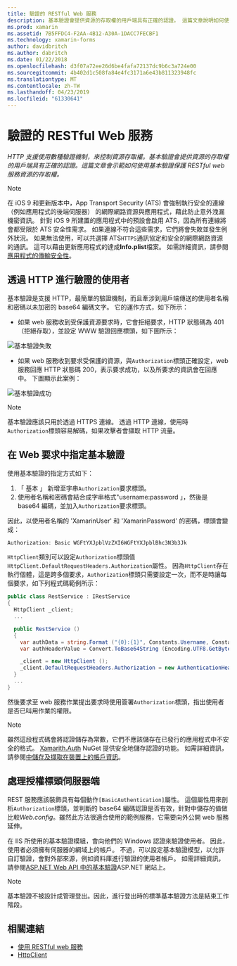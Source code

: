 ```yaml
---
title: 驗證的 RESTful Web 服務
description: 基本驗證會提供資源的存取權的用戶端具有正確的認證。 這篇文章說明如何使用基本驗證保護 RESTful web 服務資源的存取權。
ms.prod: xamarin
ms.assetid: 7B5FFDC4-F2AA-4B12-A30A-1DACC7FECBF1
ms.technology: xamarin-forms
author: davidbritch
ms.author: dabritch
ms.date: 01/22/2018
ms.openlocfilehash: d3f07a72ee26d6be4fafa72137dc9b6c3a724e00
ms.sourcegitcommit: 4b402d1c508fa84e4fc3171a6e43b811323948fc
ms.translationtype: MT
ms.contentlocale: zh-TW
ms.lasthandoff: 04/23/2019
ms.locfileid: "61330641"
---
```

# <a name="authenticating-a-restful-web-service"></a>驗證的 RESTful Web 服務

_HTTP 支援使用數種驗證機制，來控制資源存取權。基本驗證會提供資源的存取權的用戶端具有正確的認證。這篇文章會示範如何使用基本驗證保護 RESTful web 服務資源的存取權。_

> [!NOTE]
> 在 iOS 9 和更新版本中，App Transport Security (ATS) 會強制執行安全的連線 （例如應用程式的後端伺服器） 的網際網路資源與應用程式，藉此防止意外洩漏機密資訊。 針對 iOS 9 所建置的應用程式中的預設會啟用 ATS，因為所有連線將會都受限於 ATS 安全性需求。 如果連線不符合這些需求，它們將會失敗並發生例外狀況。
> 如果無法使用，可以共選擇 ATS`HTTPS`通訊協定和安全的網際網路資源的通訊。 這可以藉由更新應用程式的達成**Info.plist**檔案。 如需詳細資訊，請參閱[應用程式的傳輸安全性](~/ios/app-fundamentals/ats.md)。

## <a name="authenticating-users-over-http"></a>透過 HTTP 進行驗證的使用者

基本驗證是支援 HTTP，最簡單的驗證機制，而且牽涉到用戶端傳送的使用者名稱和密碼以未加密的 base64 編碼文字。 它的運作方式，如下所示：

- 如果 web 服務收到受保護資源要求時，它會拒絕要求，HTTP 狀態碼為 401 （拒絕存取），並設定 WWW 驗證回應標頭，如下圖所示：

![](rest-images/basic-authentication-fail.png "基本驗證失敗")

- 如果 web 服務收到要求受保護的資源，與`Authorization`標頭正確設定，web 服務回應 HTTP 狀態碼 200，表示要求成功，以及所要求的資訊會在回應中。 下圖顯示此案例：

![](rest-images/basic-authentication-success.png "基本驗證成功")

> [!NOTE]
> 基本驗證應該只用於透過 HTTPS 連線。 透過 HTTP 連線，使用時<code>Authorization</code>標頭容易解碼，如果攻擊者會擷取 HTTP 流量。

## <a name="specifying-basic-authentication-in-a-web-request"></a>在 Web 要求中指定基本驗證

使用基本驗證的指定方式如下：

1. 「 基本 」 新增至字串`Authorization`要求標頭。
1. 使用者名稱和密碼會結合成字串格式"username:password 」，然後是 base64 編碼，並加入`Authorization`要求標頭。

因此，以使用者名稱的 'XamarinUser' 和 'XamarinPassword' 的密碼，標頭會變成：

```csharp
Authorization: Basic WGFtYXJpblVzZXI6WGFtYXJpblBhc3N3b3Jk
```

`HttpClient`類別可以設定`Authorization`標頭值`HttpClient.DefaultRequestHeaders.Authorization`屬性。 因為`HttpClient`存在執行個體，這是跨多個要求，`Authorization`標頭只需要設定一次，而不是時讓每個要求，如下列程式碼範例所示：

```csharp
public class RestService : IRestService
{
  HttpClient _client;
  ...

  public RestService ()
  {
    var authData = string.Format ("{0}:{1}", Constants.Username, Constants.Password);
    var authHeaderValue = Convert.ToBase64String (Encoding.UTF8.GetBytes (authData));

    _client = new HttpClient ();
    _client.DefaultRequestHeaders.Authorization = new AuthenticationHeaderValue ("Basic", authHeaderValue);
  }
  ...
}
```

然後要求至 web 服務作業提出要求時使用簽署`Authorization`標頭，指出使用者是否已叫用作業的權限。

> [!NOTE]
> 雖然這段程式碼會將認證儲存為常數，它們不應該儲存在已發行的應用程式中不安全的格式。 [Xamarith.Auth](https://www.nuget.org/packages/Xamarin.Auth/) NuGet 提供安全地儲存認證的功能。 如需詳細資訊，請參閱[中儲存及擷取在裝置上的帳戶資訊](~/xamarin-forms/data-cloud/authentication/oauth.md)。

## <a name="processing-the-authorization-header-server-side"></a>處理授權標頭伺服器端

REST 服務應該裝飾具有每個動作`[BasicAuthentication]`屬性。 這個屬性用來剖析`Authorization`標頭，並判斷的 base64 編碼認證是否有效，針對中儲存的值做比較*Web.config*。雖然此方法很適合使用的範例服務，它需要向外公開 web 服務延伸。

在 IIS 所使用的基本驗證模組，會向他們的 Windows 認證來驗證使用者。 因此，使用者必須擁有伺服器的網域上的帳戶。 不過，可以設定基本驗證模型，以允許自訂驗證，會對外部來源，例如資料庫進行驗證的使用者帳戶。 如需詳細資訊，請參閱[ASP.NET Web API 中的基本驗證](http://www.asp.net/web-api/overview/security/basic-authentication)ASP.NET 網站上。

> [!NOTE]
> 基本驗證不被設計成管理登出。因此，進行登出時的標準基本驗證方法是結束工作階段。

## <a name="related-links"></a>相關連結

- [使用 RESTful web 服務](~/xamarin-forms/data-cloud/consuming/rest.md)
- [HttpClient](https://msdn.microsoft.com/library/system.net.http.httpclient(v=vs.110).aspx)
